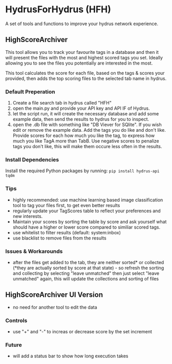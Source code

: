 # HydrusForHydrus (HFH)
A set of tools and functions to improve your hydrus network experience.

## HighScoreArchiver
This tool allows you to track your favourite tags in a database and then it will present the files with the most and highest scored tags you set. Ideally allowing you to see the files you potentially are interested in the most.

This tool calculates the score for each file, based on the tags & scores your provided, then adds the top scoring files to the selected tab name in hydrus.

### Default Preperation 
1. Create a file search tab in hydrus called "HFH"
2. open the main.py and provide your API key and API IF of Hydrus.
3. let the script run, it will create the necessary database and add some example data, then send the results to hydrus for you to inspect.
4. open the .db file with something like "DB Viever for SQlite". If you wish edit or remove the example data. Add the tags you do like and don't like. Provide scores for each how much you like the tag, to express how much you like TagA more than TabB. Use negative scores to penalize tags you don't like, this will make them occure less often in the results.

### Install Dependencies
Install the required Python packages by running:
`pip install hydrus-api tqdm`

### Tips
- highly recommended: use machine learning based image classification tool to tag your files first, to get even better results
- regularly update your TagScores table to reflect your preferences and new interests.
- Maintain your scores by sorting the table by score and ask yourself what should have a higher or lower score compared to similiar scored tags.
- use whitelist to filter results (default: system:inbox)
- use blacklist to remove files from the results

### Issues & Workarounds
- after the files get added to the tab, they are neither sorted* or collected (*they are actually sorted by score at that state) - so refresh the sorting and collecting by selecting "leave unmatched" then just select "leave unmatched" again, this will update the collections and sorting of files

## HighScoreArchiver UI Version
- no need for another tool to edit the data

### Controls
- use "+" and "-" to increas or decrease score by the set increment

### Future
- will add a status bar to show how long execution takes
